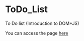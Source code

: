 # ToDo_List
To Do list (Introduction to DOM+JS)

You can access the page [here](https://shubhampalriwala.github.io/ToDo_List/)
